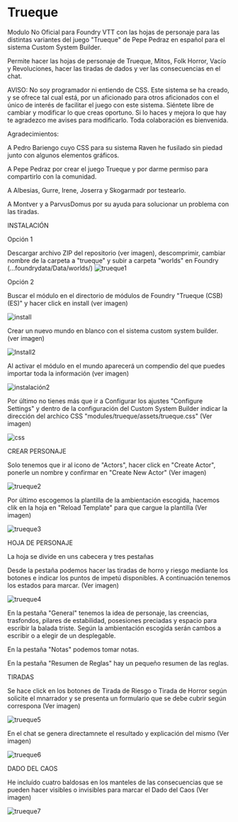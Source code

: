 # Trueque
Modulo No Oficial para Foundry VTT con las hojas de personaje para las distintas variantes del juego "Trueque" de Pepe Pedraz en español para el sistema Custom System Builder.

Permite hacer las hojas de personaje de Trueque, Mitos, Folk Horror, Vacío y Revoluciones, hacer las tiradas de dados y ver las consecuencias en el chat.

AVISO: No soy programador ni entiendo de CSS. Este sistema se ha creado, y se ofrece tal cual está, por un aficionado para otros aficionados con el único de interés de facilitar el juego con este sistema. Siéntete libre de cambiar y modificar lo que creas oportuno. Si lo haces y mejora lo que hay te agradezco me avises para modificarlo. Toda colaboración es bienvenida.

Agradecimientos:

A Pedro Bariengo cuyo CSS para su sistema Raven he fusilado sin piedad junto con algunos elementos gráficos.

A Pepe Pedraz por crear el juego Trueque y por darme permiso para compartirlo con la comunidad.

A Albesias, Gurre, Irene, Joserra y Skogarmadr por testearlo.

A Montver y a ParvusDomus por su ayuda para solucionar un problema con las tiradas.

INSTALACIÓN

Opción 1

Descargar archivo ZIP del repositorio (ver imagen), descomprimir, cambiar nombre de la carpeta a "trueque" y subir a carpeta "worlds" en Foundry (...foundrydata/Data/worlds/)
![trueque1](https://github.com/user-attachments/assets/62ff58c9-eb29-41c3-9062-06c053c25442)

Opción 2

Buscar el módulo en el directorio de módulos de Foundry "Trueque (CSB) (ES)" y hacer click en install (ver imagen)

![install](https://github.com/user-attachments/assets/19f639a4-2d56-47e0-955a-627669082e21)

Crear un nuevo mundo en blanco con el sistema custom system builder. (ver imagen)

![Install2](https://github.com/user-attachments/assets/8ff337ff-5301-4d16-8b84-88b7facf3f7d)

Al activar el módulo en el mundo aparecerá un compendio del que puedes importar toda la información (ver imagen)

![instalación2](https://github.com/user-attachments/assets/2e9e992f-c296-48c0-8b7d-7dab10cc467e)

Por último no tienes más que ir a Configurar los ajustes "Configure Settings" y dentro de la configuración del Custom System Builder indicar la dirección del archico CSS "modules/trueque/assets/trueque.css" (Ver imagen)

![css](https://github.com/user-attachments/assets/41dccd66-c9eb-4029-8655-af53ddca12b1)



CREAR PERSONAJE

Solo tenemos que ir al icono de "Actors", hacer click en "Create Actor", ponerle un nombre y confirmar en "Create New Actor" (Ver imagen)

![trueque2](https://github.com/user-attachments/assets/5712366b-ec46-46d6-9ec0-0aa58f7b3105)

Por último escogemos la plantilla de la ambientación escogida, hacemos clik en la hoja en "Reload Template" para que cargue la plantilla (Ver imagen)

![trueque3](https://github.com/user-attachments/assets/efbfd8eb-ad8f-440d-971e-17a2c9e32bd5)

HOJA DE PERSONAJE

La hoja se divide en uns cabecera y tres pestañas

Desde la pestaña podemos hacer las tiradas de horro y riesgo mediante los botones e indicar los puntos de impetú disponibles. A continuación tenemos los estados para marcar. (Ver imagen)

![trueque4](https://github.com/user-attachments/assets/c0213572-8220-4607-abf0-25088c7d51eb)

En la pestaña "General" tenemos la idea de personaje, las creencias, trasfondos, pilares de estabilidad, posesiones preciadas y espacio para escribir la balada triste. Según la ambientación escogida serán cambos a escribir o a elegir de un desplegable.

En la pestaña "Notas" podemos tomar notas.

En la pestaña "Resumen de Reglas" hay un pequeño resumen de las reglas.

TIRADAS

Se hace click en los botones de Tirada de Riesgo o Tirada de Horror según solicite el mnarrador y se presenta un formulario que se debe cubrir según correspona (Ver imagen)

![trueque5](https://github.com/user-attachments/assets/f762ab76-a857-4db4-98ed-6377b5e6ebb9)

En el chat se genera directamnete el resultado y explicación del mismo (Ver imagen)

![trueque6](https://github.com/user-attachments/assets/542b59a2-0c81-4400-8ad9-d5bf32dedb89)

DADO DEL CAOS

He incluído cuatro baldosas en los manteles de las consecuencias que se pueden hacer visibles o invisibles para marcar el Dado del Caos (Ver imagen)

![trueque7](https://github.com/user-attachments/assets/fe96fe42-83be-4088-9476-708a824e411d)

